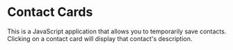 # Contact Cards

This is a JavaScript application that allows you to temporarily save contacts. Clicking on a contact card will display that contact's description.